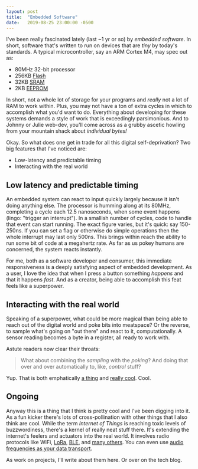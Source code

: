 ```yaml
---
layout: post
title:  "Embedded Software"
date:   2019-08-25 23:00:00 -0500
---
```


I've been really fascinated lately (last ~1 yr or so) by _embedded software_.
In short, software that's written to run on devices that are _tiny_ by today's standards.
A typical microcontroller, say an ARM Cortex M4, may spec out as:

- 80MHz 32-bit processor
- 256KB [Flash](https://en.wikipedia.org/wiki/Flash_memory)
- 32KB [SRAM](https://en.wikipedia.org/wiki/Static_random-access_memory)
- 2KB [EEPROM](https://en.wikipedia.org/wiki/EEPROM)

In short, not a whole lot of storage for your programs and _really_ not a lot of RAM to work within.
Plus, you may not have a ton of extra cycles in which to accomplish what you'd want to do.
Everything about developing for these systems demands a style of work that is exceedingly parsimonious.
And to Johnny or Julie web-dev, you'll come across as a grubby ascetic howling from your mountain shack about _individual bytes!_

Okay.
So what does one get in trade for all this digital self-deprivation?
Two big features that I've noticed are:

- Low-latency and predictable timing
- Interacting with the real world

## Low latency and predictable timing

An embedded system can react to input quickly largely because it isn't doing anything else.
The processor is humming along at its 80MHz, completing a cycle each 12.5 nanoseconds, when some event happens (lingo: "trigger an interrupt").
In a smallish number of cycles, code to handle that event can start running.
The exact figure varies, but it's quick: say 150-250ns.
If you can set a flag or otherwise do simple operations then the whole interrupt may last only 500ns.
This brings within reach the ability to run some bit of code at a megahertz rate.
As far as us pokey humans are concerned, the system reacts instantly.

For me, both as a software developer and consumer, this immediate responsiveness is a deeply satisfying aspect of embedded development.
As a user, I love the idea that when I press a button something _happens_ and that it happens _fast_.
And as a creator, being able to accomplish this feat feels like a superpower.

## Interacting with the real world

Speaking of a superpower, what could be more magical than being able to reach out of the digital world and poke bits into meatspace?
Or the reverse, to sample what's going on "out there" and react to it, computationally.
A sensor reading becomes a byte in a register, all ready to work with.

Astute readers now clear their throats:

> What about combining the _sampling_ with the _poking_?
> And doing that over and over automatically to, like, _control_ stuff?

Yup.
That is both emphatically [a thing](https://en.wikipedia.org/wiki/Control_system) and [really cool](https://en.wikipedia.org/wiki/Control_theory).
Cool.

## Ongoing

Anyway this is a thing that I think is pretty cool and I've been digging into it.
As a fun kicker there's lots of cross-pollination with other things that I also think are cool.
While the term _Internet of Things_ is reaching toxic levels of buzzwordiness, there's a kernel of really neat stuff there.
It's extending the internet's feelers and actuators into the real world.
It involves radio protocols like WiFi, [LoRa](https://lora-alliance.org), [BLE](https://en.wikipedia.org/wiki/Bluetooth_Low_Energy), and [many others](https://www.rs-online.com/designspark/eleven-internet-of-things-iot-protocols-you-need-to-know-about).
You can even use [audio frequencies as your data transport](https://chirp.io).

As work on projects, I'll write about them here.
Or over on the tech blog.
